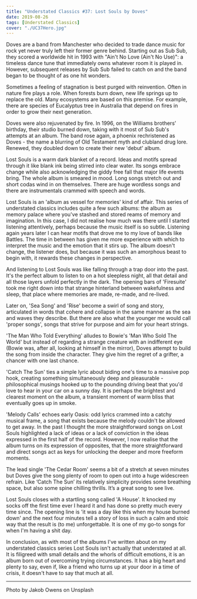 ```yaml
---
title: "Understated Classics #37: Lost Souls by Doves"
date: 2019-08-26
tags: [Understated Classics]
cover: "./UC37Hero.jpg"
---
```


Doves are a band from Manchester who decided to trade dance music for rock yet never truly left their former genre behind. Starting out as Sub Sub, they scored a worldwide hit in 1993 with "Ain't No Love (Ain't No Use)": a timeless dance tune that immediately owns whatever room it is played in. However, subsequent releases by Sub Sub failed to catch on and the band began to be thought of as one hit wonders.

Sometimes a feeling of stagnation is best purged with reinvention. Often in nature fire plays a role. When forests burn down, new life springs up to replace the old. Many ecosystems are based on this premise. For example, there are species of Eucalyptus tree in Australia that depend on fires in order to grow their next generation. 

Doves were also rejuvenated by fire. In 1996, on the Williams brothers’ birthday, their studio burned down, taking with it most of Sub Sub's attempts at an album. The band rose again, a phoenix rechristened as Doves - the name a blurring of Old Testament myth and clubland drug lore. Renewed, they doubled down to create their new 'debut' album. 

Lost Souls is a warm dark blanket of a record. Ideas and motifs spread through it like blank ink being stirred into clear water. Its songs embrace change while also acknowledging the giddy free fall that major life events bring. The whole album is smeared in mood. Long songs stretch out and short codas wind in on themselves. There are huge wordless songs and there are instrumentals crammed with speech and words. 

Lost Souls is an 'album as vessel for memories' kind of affair. This series of understated classics includes quite a few such albums: the album as memory palace where you've stashed and stored reams of memory and imagination. In this case, I did not realise how much was there until I started listening attentively, perhaps because the music itself is so subtle. Listening again years later I can hear motifs that drove me to my love of bands like Battles. The time in between has given me more experience with which to interpret the music and the emotion that it stirs up. The album doesn't change, the listener does, but because it was such an amorphous beast to begin with, it rewards these changes in perspective. 

And listening to Lost Souls was like falling through a trap door into the past. It's the perfect album to listen to on a hot sleepless night, all that detail and all those layers unfold perfectly in the dark. The opening bars of 'Firesuite' took me right down into that strange hinterland between wakefulness and sleep, that place where memories are made, re-made, and re-lived. 

Later on, 'Sea Song' and 'Rise' become a swirl of song and story, articulated in words that cohere and collapse in the same manner as the sea and waves they describe. But there are also what the younger me would call 'proper songs', songs that strive for purpose and aim for your heart strings. 

'The Man Who Told Everything' alludes to Bowie's 'Man Who Sold The World' but instead of regarding a strange creature with an indifferent eye (Bowie was, after all, looking at himself in the mirror), Doves attempt to build the song from inside the character. They give him the regret of a grifter, a chancer with one last chance. 

'Catch The Sun' ties a simple lyric about biding one's time to a massive pop hook, creating something simultaneously deep and pleasurable - philosophical musings hooked up to the pounding driving beat that you'd love to hear in your car on a sunny day. It is perhaps the brightest and clearest moment on the album, a transient moment of warm bliss that eventually goes up in smoke. 

'Melody Calls' echoes early Oasis: odd lyrics crammed into a catchy musical frame, a song that exists because the melody couldn't be allowed to get away. In the past I thought the more straightforward songs on Lost Souls highlighted a lack of ideas or a lack of conviction in the ideas expressed in the first half of the record. However, I now realise that the album turns on its expression of opposites, that the more straightforward and direct songs act as keys for unlocking the deeper and more freeform moments. 

The lead single 'The Cedar Room' seems a bit of a stretch at seven minutes but Doves give the song plenty of room to open out into a huge widescreen refrain. Like ‘Catch The Sun’ its relatively simplicity provides some breathing space, but also some spine chilling thrills. It’s a great song to see live.

Lost Souls closes with a startling song called 'A House'. It knocked my socks off the first time ever I heard it and has done so pretty much every time since. The opening line is 'it was a day like this when my house burned down' and the next four minutes tell a story of loss in such a calm and stoic way that the result is (to me) unforgettable. It is one of my go-to songs for when I'm having a shit day. 

In conclusion, as with most of the albums I've written about on my understated classics series Lost Souls isn't actually that understated at all. It is filigreed with small details and the whorls of difficult emotions, it is an album born out of overcoming trying circumstances. It has a big heart and plenty to say, even if, like a friend who turns up at your door in a time of crisis, it doesn't have to say that much at all. 

---

Photo by Jakob Owens on Unsplash
